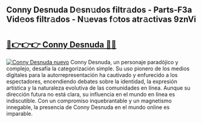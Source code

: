## Conny Desnuda D𝚎sn𝚞dos filtr𝚊dos - Parts-F3a Vid𝚎os filtr𝚊dos - N𝚞evas f𝚘tos atr𝚊ctivas 9znVi

# <h2><a href="http://mb2ueg.tromn.icu/?c=Conny+Desnuda">🔗👉👉👉 Conny Desnuda 🔗🔗</a></h2>

[![Conny Desnuda nuevo](https://i.imgur.com/pEAQMta.gif)](http://mb2ueg.tromn.icu/?c=Conny+Desnuda)
Conny Desnuda, un personaje paradójico y complejo, desafía la categorización simple. Su uso pionero de los medios digitales para la autorrepresentación ha cautivado y enfurecido a los espectadores, encendiendo debates sobre la identidad, la expresión artística y la naturaleza evolutiva de las comunidades en línea. Aunque su dirección futura no está clara, su influencia en el mundo en línea es indiscutible. Con un compromiso inquebrantable y un magnetismo innegable, la presencia de Conny Desnuda en el mundo online es imparable.
